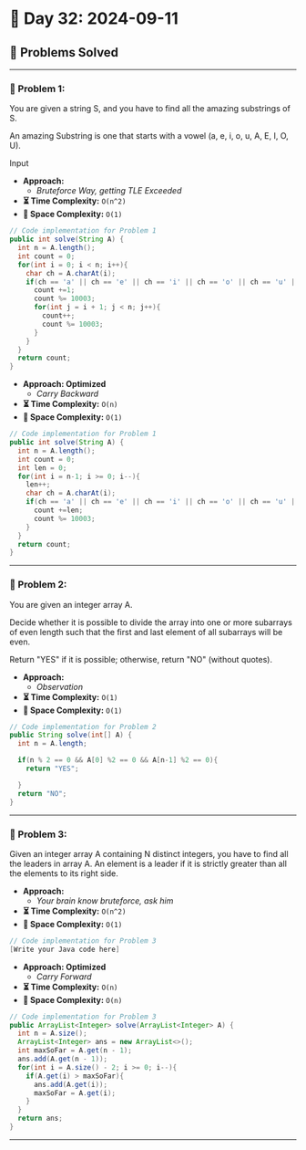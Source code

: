 
# 📅 Day 32: 2024-09-11

## 🚀 Problems Solved

---

### 🧩 Problem 1: 
You are given a string S, and you have to find all the amazing substrings of S.

An amazing Substring is one that starts with a vowel (a, e, i, o, u, A, E, I, O, U).

Input
- **Approach:**
  - *Bruteforce Way, getting TLE Exceeded*
- **⏳ Time Complexity:** `O(n^2)`
- **💾 Space Complexity:** `O(1)`

```java
// Code implementation for Problem 1
public int solve(String A) {
  int n = A.length();
  int count = 0;
  for(int i = 0; i < n; i++){
    char ch = A.charAt(i);
    if(ch == 'a' || ch == 'e' || ch == 'i' || ch == 'o' || ch == 'u' || ch == 'A' || ch == 'E' || ch == 'I' || ch == 'O' || ch == 'U'){
      count +=1;
      count %= 10003;
      for(int j = i + 1; j < n; j++){
        count++;
        count %= 10003;
      }
    }
  }
  return count;
}
```
- **Approach: Optimized**
  - *Carry Backward*
- **⏳ Time Complexity:** `O(n)`
- **💾 Space Complexity:** `O(1)`

```java
// Code implementation for Problem 1
public int solve(String A) {
  int n = A.length();
  int count = 0;
  int len = 0;
  for(int i = n-1; i >= 0; i--){
    len++;
    char ch = A.charAt(i);
    if(ch == 'a' || ch == 'e' || ch == 'i' || ch == 'o' || ch == 'u' || ch == 'A' || ch == 'E' || ch == 'I' || ch == 'O' || ch == 'U'){
      count +=len;
      count %= 10003;
    }
  }
  return count;
}
```

---

### 🧩 Problem 2:
You are given an integer array A.

Decide whether it is possible to divide the array into one or more subarrays of even length such that the first and last element of all subarrays will be even.

Return "YES" if it is possible; otherwise, return "NO" (without quotes).
- **Approach:**
  - *Observation*
- **⏳ Time Complexity:** `O(1)`
- **💾 Space Complexity:** `O(1)`

```java
// Code implementation for Problem 2
public String solve(int[] A) {
  int n = A.length;

  if(n % 2 == 0 && A[0] %2 == 0 && A[n-1] %2 == 0){
    return "YES";

  }
  return "NO";
}
```

---

### 🧩 Problem 3: 
Given an integer array A containing N distinct integers, you have to find all the leaders in array A. An element is a leader if it is strictly greater than all the elements to its right side.
- **Approach:**
  - *Your brain know bruteforce, ask him*
- **⏳ Time Complexity:** `O(n^2)`
- **💾 Space Complexity:** `O(1)`

```java
// Code implementation for Problem 3
[Write your Java code here]
```
- **Approach: Optimized**
  - *Carry Forward*
- **⏳ Time Complexity:** `O(n)`
- **💾 Space Complexity:** `O(n)`

```java
// Code implementation for Problem 3
public ArrayList<Integer> solve(ArrayList<Integer> A) {
  int n = A.size();
  ArrayList<Integer> ans = new ArrayList<>();
  int maxSoFar = A.get(n - 1);
  ans.add(A.get(n - 1));
  for(int i = A.size() - 2; i >= 0; i--){
    if(A.get(i) > maxSoFar){
      ans.add(A.get(i));
      maxSoFar = A.get(i);
    }
  }
  return ans;
}
```

---

